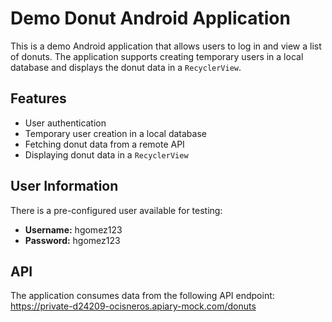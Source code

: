 # Demo Donut Android Application

This is a demo Android application that allows users to log in and view a list of donuts. The application supports creating temporary users in a local database and displays the donut data in a `RecyclerView`.

## Features

- User authentication
- Temporary user creation in a local database
- Fetching donut data from a remote API
- Displaying donut data in a `RecyclerView`

## User Information

There is a pre-configured user available for testing:

- **Username:** hgomez123
- **Password:** hgomez123

## API

The application consumes data from the following API endpoint: https://private-d24209-ocisneros.apiary-mock.com/donuts
